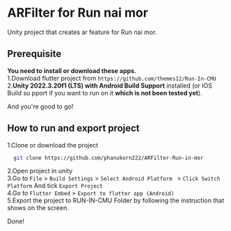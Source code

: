 
# ARFilter for Run nai mor

Unity project that creates ar feature for Run nai mor.
## Prerequisite
**You need to install or download these apps.**  
1.Download flutter project from ``https://github.com/themes12/Run-In-CMU``  
2.**Unity 2022.3.20f1 (LTS) with Android Build Support** installed (or IOS Build su  pport if you want to run on it **which is not been tested yet**).

And you're good to go!
## How to run and export project

1.Clone or download the project

```bash
  git clone https://github.com/phanukorn222/ARFilter-Run-in-mor
```

2.Open project in unity  
3.Go to ``File`` > ``Build Settings`` > ``Select Android Platform `` > ``Click Switch  Platform`` And tick ``Export Project``   
4.Go to ``Flutter Embed`` > ``Export to flutter app (Android)``  
5.Export the project to RUN-IN-CMU Folder by following the instruction that shows on the screen.

Done!

